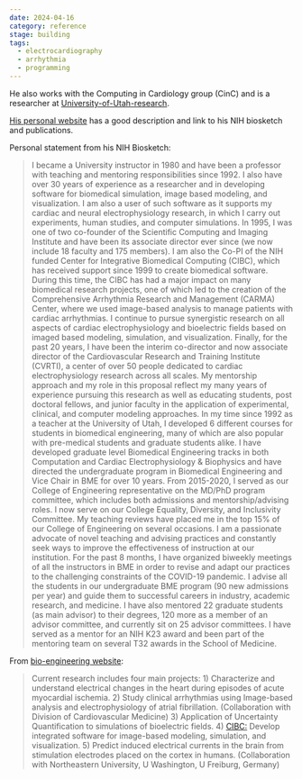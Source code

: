 ```yaml
---
date: 2024-04-16
category: reference
stage: building
tags:
  - electrocardiography
  - arrhythmia
  - programming
---
```


He also works with the Computing in Cardiology group (CinC) and is a researcher at [University-of-Utah-research](University-of-Utah-research.md).

[His personal website](https://www.sci.utah.edu/~macleod/) has a good description and link to his NIH biosketch and publications.

Personal statement from his NIH Biosketch: 

> I became a University instructor in 1980 and have been a professor with teaching and mentoring responsibilities since 1992. I also have over 30 years of experience as a researcher and in developing software for biomedical simulation, image based modeling, and visualization. I am also a user of such software as it supports my cardiac and neural electrophysiology research, in which I carry out experiments, human studies, and computer simulations. In 1995, I was one of two co-founder of the Scientific Computing and Imaging Institute and have been its associate director ever since (we now include 18 faculty and 175 members). I am also the Co-PI of the NIH funded Center for Integrative Biomedical Computing (CIBC), which has received support since 1999 to create biomedical software. During this time, the CIBC has had a major impact on many biomedical research projects, one of which led to the creation of the Comprehensive Arrhythmia Research and Management (CARMA) Center, where we used image-based analysis to manage patients with cardiac arrhythmias. I continue to pursue synergistic research on all aspects of cardiac electrophysiology and bioelectric fields based on imaged based modeling, simulation, and visualization. Finally, for the past 20 years, I have been the interim co-director and now associate director of the Cardiovascular Research and Training Institute (CVRTI), a center of over 50 people dedicated to cardiac electrophysiology research across all scales. My mentorship approach and my role in this proposal reflect my many years of experience pursuing this research as well as educating students, post doctoral fellows, and junior faculty in the application of experimental, clinical, and computer modeling approaches. In my time since 1992 as a teacher at the University of Utah, I developed 6 different courses for students in biomedical engineering, many of which are also popular with pre-medical students and graduate students alike. I have developed graduate level Biomedical Engineering tracks in both Computation and Cardiac Electrophysiology & Biophysics and have directed the undergraduate program in Biomedical Engineering and Vice Chair in BME for over 10 years. From 2015-2020, I served as our College of Engineering representative on the MD/PhD program committee, which includes both admissions and mentorship/advising roles. I now serve on our College Equality, Diversity, and Inclusivity Committee. My teaching reviews have placed me in the top 15% of our College of Engineering on several occasions. I am a passionate advocate of novel teaching and advising practices and constantly seek ways to improve the effectiveness of instruction at our institution. For the past 8 months, I have organized biweekly meetings of all the instructors in BME in order to revise and adapt our practices to the challenging constraints of the COVID-19 pandemic. I advise all the students in our undergraduate BME program (90 new admissions per year) and guide them to successful careers in industry, academic research, and medicine. I have also mentored 22 graduate students (as main advisor) to their degrees, 120 more as a member of an advisor committee, and currently sit on 25 advisor committees. I have served as a mentor for an NIH K23 award and been part of the mentoring team on several T32 awards in the School of Medicine.

From [bio-engineering website](https://www.bme.utah.edu/profile/?unid=u0035742):

> Current research includes four main projects: 1) Characterize and understand electrical changes in the heart during episodes of acute myocardial ischemia. 2) Study clinical arrhythmias using Image-based analysis and electrophysiology of atrial fibrillation. (Collaboration with Division of Cardiovascular Medicine) 3) Application of Uncertainty Quantification to simulations of bioelectric fields. 4) [CIBC:](http://www.sci.utah.edu/cibc) Develop integrated software for image-based modeling, simulation, and visualization. 5) Predict induced electrical currents in the brain from stimulation electrodes placed on the cortex in humans. (Collaboration with Northeastern University, U Washington, U Freiburg, Germany)
